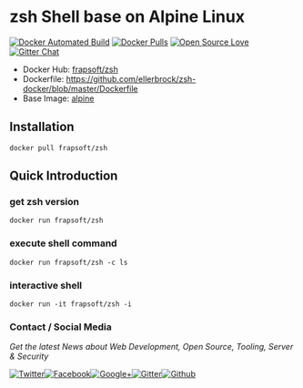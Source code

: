 # zsh Shell base on Alpine Linux

[![Docker Automated Build](https://img.shields.io/docker/automated/frapsoft/zsh.svg)](https://hub.docker.com/r/frapsoft/zsh/) [![Docker Pulls](https://img.shields.io/docker/pulls/frapsoft/zsh.svg)](https://hub.docker.com/r/frapsoft/zsh/) [![Open Source Love](https://badges.frapsoft.com/os/v1/open-source.svg)](https://github.com/ellerbrock/open-source-badges/) [![Gitter Chat](https://badges.gitter.im/frapsoft/frapsoft.svg)](https://gitter.im/frapsoft/frapsoft/)

- Docker Hub: [frapsoft/zsh](https://hub.docker.com/r/frapsoft/zsh/)
- Dockerfile: <https://github.com/ellerbrock/zsh-docker/blob/master/Dockerfile>
- Base Image: [alpine](https://hub.docker.com/_/alpine/)

## Installation

`docker pull frapsoft/zsh`

## Quick Introduction

### get zsh version

`docker run frapsoft/zsh`

### execute shell command

`docker run frapsoft/zsh -c ls`

### interactive shell

`docker run -it frapsoft/zsh -i`

### Contact / Social Media

_Get the latest News about Web Development, Open Source, Tooling, Server & Security_

[![Twitter](https://github.frapsoft.com/social/twitter.png)](https://twitter.com/frapsoft/)[![Facebook](https://github.frapsoft.com/social/facebook.png)](https://www.facebook.com/frapsoft/)[![Google+](https://github.frapsoft.com/social/google-plus.png)](https://plus.google.com/116540931335841862774)[![Gitter](https://github.frapsoft.com/social/gitter.png)](https://gitter.im/frapsoft/frapsoft/)[![Github](https://github.frapsoft.com/social/github.png)](https://github.com/ellerbrock/)

